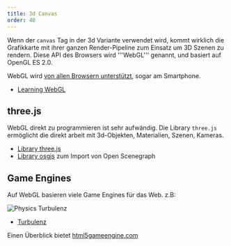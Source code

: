 ```yaml
---
title: 3d Canvas
order: 40
---
```



Wenn der `canvas` Tag in der 3d Variante verwendet wird,
kommt wirklich die Grafikkarte mit ihrer ganzen Render-Pipeline zum Einsatz
um 3D Szenen zu rendern. Diese API des Browsers wird
'''WebGL''' genannt, und basiert auf  OpenGL ES 2.0.

WebGL wird [von allen Browsern unterstützt](http://caniuse.com/#feat=webgl),
sogar am Smartphone.

* [Learning WebGL](http://learningwebgl.com/blog/?page_id=1217)

## three.js ##

WebGL direkt zu programmieren ist sehr aufwändig. Die Library `three.js`
ermöglicht die direkt arbeit mit 3d-Objekten, Materialien, Szenen, Kameras.

<canvas id="my_canvas" width="500" height="500"></canvas>
<script src="https://cdnjs.cloudflare.com/ajax/libs/three.js/r77/three.js"></script>
<script src="/images/cube.js"></script>

* [Library three.js](http://blog.teamtreehouse.com/the-beginners-guide-to-three-js)
* [Library osgjs](https://github.com/cedricpinson/osgjs) zum Import von Open Scenegraph

## Game Engines ##

Auf WebGL basieren viele Game Engines für das Web. z.B:

![Physics Turbulenz](/images/turbulenz.png)

* [Turbulenz](http://biz.turbulenz.com/developers)

Einen Überblick bietet [html5gameengine.com](https://html5gameengine.com/tag/webgl)



